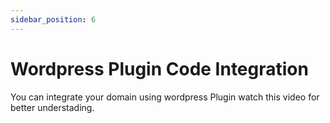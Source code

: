 ```yaml
---
sidebar_position: 6
---
```


# Wordpress Plugin Code Integration

You can integrate your domain using wordpress Plugin watch this video for better understading. 

